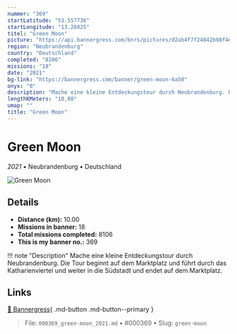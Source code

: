 ```yaml
---
nummer: "369"
startLatitude: "53.557736"
startLongitude: "13.26025"
titel: "Green Moon"
picture: "https://api.bannergress.com/bnrs/pictures/d2ab4f7f24042b98f4ecc8afb2a546cc"
region: "Neubrandenburg"
country: "Deutschland"
completed: "8106"
missions: "18"
date: "2021"
bg-link: "https://bannergress.com/banner/green-moon-6a50"
onyx: "0"
description: "Mache eine kleine Entdeckungstour durch Neubrandenburg. Die Tour beginnt auf dem Marktplatz und führt durch das Katharienviertel und weiter in die Südstadt und endet auf dem Marktplatz."
lengthKMeters: "10,00"
umap: ""
title: "Green Moon"
---
```

# Green Moon

*2021* • Neubrandenburg • Deutschland

![Green Moon](https://api.bannergress.com/bnrs/pictures/d2ab4f7f24042b98f4ecc8afb2a546cc)

## Details
- **Distance (km):** 10.00
- **Missions in banner:** 18
- **Total missions completed:** 8106
- **This is my banner no.:** 369


!!! note "Description"
    Mache eine kleine Entdeckungstour durch Neubrandenburg. Die Tour beginnt auf dem Marktplatz und führt durch das Katharienviertel und weiter in die Südstadt und endet auf dem Marktplatz.



## Links
[🔗 Bannergress](https://bannergress.com/banner/green-moon-6a50){ .md-button .md-button--primary }



> File: `000369_green-moon_2021.md` • #000369 • Slug: `green-moon`
